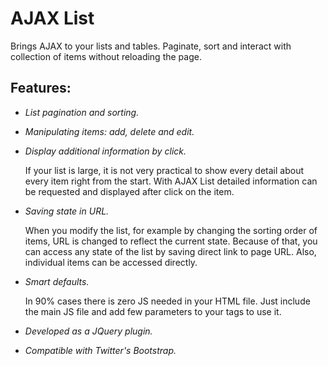AJAX List
=========

Brings AJAX to your lists and tables. Paginate, sort and interact with collection of items without reloading the page.

Features:
---------

* *List pagination and sorting.*

* *Manipulating items: add, delete and edit.*

* *Display additional information by click.*

  If your list is large, it is not very practical to show every detail about every item right from the start. With AJAX List detailed information can be requested and displayed after click on the item.

* *Saving state in URL.*

  When you modify the list, for example by changing the sorting order of items, URL is changed to reflect the current state. Because of that, you can access any state of the list by saving direct link to page URL. Also, individual items can be accessed directly.

* *Smart defaults.*

  In 90% cases there is zero JS needed in your HTML file. Just include the main JS file and add few parameters to your tags to use it.

* *Developed as a JQuery plugin.*

* *Compatible with Twitter's Bootstrap.*
